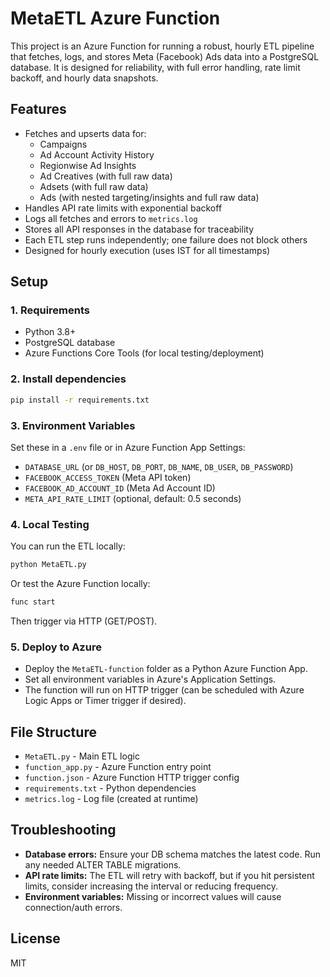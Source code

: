 # MetaETL Azure Function

This project is an Azure Function for running a robust, hourly ETL pipeline that fetches, logs, and stores Meta (Facebook) Ads data into a PostgreSQL database. It is designed for reliability, with full error handling, rate limit backoff, and hourly data snapshots.

## Features
- Fetches and upserts data for:
  - Campaigns
  - Ad Account Activity History
  - Regionwise Ad Insights
  - Ad Creatives (with full raw data)
  - Adsets (with full raw data)
  - Ads (with nested targeting/insights and full raw data)
- Handles API rate limits with exponential backoff
- Logs all fetches and errors to `metrics.log`
- Stores all API responses in the database for traceability
- Each ETL step runs independently; one failure does not block others
- Designed for hourly execution (uses IST for all timestamps)

## Setup

### 1. Requirements
- Python 3.8+
- PostgreSQL database
- Azure Functions Core Tools (for local testing/deployment)

### 2. Install dependencies
```bash
pip install -r requirements.txt
```

### 3. Environment Variables
Set these in a `.env` file or in Azure Function App Settings:
- `DATABASE_URL` (or `DB_HOST`, `DB_PORT`, `DB_NAME`, `DB_USER`, `DB_PASSWORD`)
- `FACEBOOK_ACCESS_TOKEN` (Meta API token)
- `FACEBOOK_AD_ACCOUNT_ID` (Meta Ad Account ID)
- `META_API_RATE_LIMIT` (optional, default: 0.5 seconds)

### 4. Local Testing
You can run the ETL locally:
```bash
python MetaETL.py
```
Or test the Azure Function locally:
```bash
func start
```
Then trigger via HTTP (GET/POST).

### 5. Deploy to Azure
- Deploy the `MetaETL-function` folder as a Python Azure Function App.
- Set all environment variables in Azure's Application Settings.
- The function will run on HTTP trigger (can be scheduled with Azure Logic Apps or Timer trigger if desired).

## File Structure
- `MetaETL.py` - Main ETL logic
- `function_app.py` - Azure Function entry point
- `function.json` - Azure Function HTTP trigger config
- `requirements.txt` - Python dependencies
- `metrics.log` - Log file (created at runtime)

## Troubleshooting
- **Database errors:** Ensure your DB schema matches the latest code. Run any needed ALTER TABLE migrations.
- **API rate limits:** The ETL will retry with backoff, but if you hit persistent limits, consider increasing the interval or reducing frequency.
- **Environment variables:** Missing or incorrect values will cause connection/auth errors.

## License
MIT 